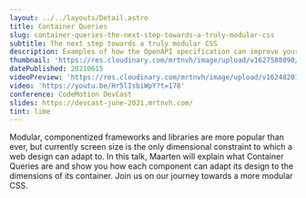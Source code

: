```yaml
---
layout: ../../layouts/Detail.astro
title: Container Queries
slug: container-queries-the-next-step-towards-a-truly-modular-css
subtitle: The next step towards a truly modular CSS
description: Examples of how the OpenAPI specification can improve your Front End workflow
thumbnail: 'https://res.cloudinary.com/mrtnvh/image/upload/v1627588090/mrtnvh.com/devcast-juni-2021.jpg'
datePublished: 20210615
videoPreview: 'https://res.cloudinary.com/mrtnvh/image/upload/v1624820160/mrtnvh.com/devcast-juni-2021-thumbnail.jpg'
video: 'https://youtu.be/Hr5lIsbiWpY?t=178'
conference: CodeMotion DevCast
slides: https://devcast-june-2021.mrtnvh.com/
tint: lime
---
```


Modular, componentized frameworks and libraries are more popular than ever, but currently screen size is the only dimensional constraint to which a web design can adapt to. In this talk, Maarten will explain what Container Queries are and show you how each component can adapt its design to the dimensions of its container. Join us on our journey towards a more modular CSS.
